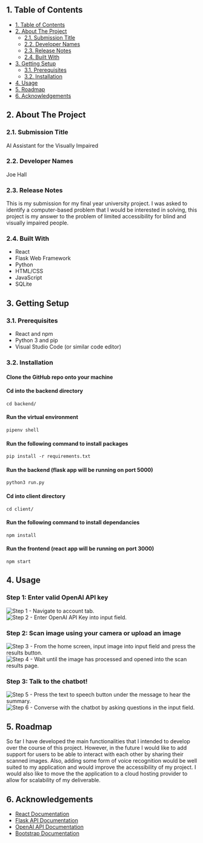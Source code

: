 ## 1. Table of Contents

- [1. Table of Contents](#1-table-of-contents)
- [2. About The Project](#2-about-the-project)
    - [2.1. Submission Title](#21-submission-title)
    - [2.2. Developer Names](#22-developer-names)
    - [2.3. Release Notes](#23-release-notes)
    - [2.4. Built With](#24-built-with)
- [3. Getting Setup](#3-getting-setup)
    - [3.1. Prerequisites](#31-prerequisites)
    - [3.2. Installation](#32-installation)
- [4. Usage](#4-usage)
- [5. Roadmap](#5-roadmap)
- [6. Acknowledgements](#6-acknowledgements)

## 2. About The Project

### 2.1. Submission Title

AI Assistant for the Visually Impaired

### 2.2. Developer Names

Joe Hall

### 2.3. Release Notes

This is my submission for my final year university project. I was asked to identify a computer-based problem that I would be interested in solving, this project is my answer to the problem of limited accessibility for blind and visually impaired people.

### 2.4. Built With

- React
- Flask Web Framework
- Python
- HTML/CSS
- JavaScript
- SQLite

## 3. Getting Setup

### 3.1. Prerequisites

- React and npm
- Python 3 and pip
- Visual Studio Code (or similar code editor)

### 3.2. Installation

#### Clone the GitHub repo onto your machine

#### Cd into the backend directory
```shell
cd backend/
```

#### Run the virtual environment
```shell
pipenv shell
```

#### Run the following command to install packages
```shell
pip install -r requirements.txt
```

#### Run the backend (flask app will be running on port 5000)
```shell
python3 run.py
```

#### Cd into client directory
```shell
cd client/
```

#### Run the following command to install dependancies
```shell
npm install
```

#### Run the frontend (react app will be running on port 3000)
```shell
npm start
```

## 4. Usage

### Step 1: Enter valid OpenAI API key

![Step 1 - Navigate to account tab.](client/public/AboutImages/Step1-1.png)
![Step 2 - Enter OpenAI API Key into input field.](client/public/AboutImages/Step1-2.png)

### Step 2: Scan image using your camera or upload an image

![Step 3 - From the home screen, input image into input field and press the results button.](client/public/AboutImages/Step2-1.png)
![Step 4 - Wait until the image has processed and opened into the scan results page.](client/public/AboutImages/Step2-2.png)

### Step 3: Talk to the chatbot!

![Step 5 - Press the text to speech button under the message to hear the summary.](client/public/AboutImages/Step3-1.png)
![Step 6 - Converse with the chatbot by asking questions in the input field.](client/public/AboutImages/Step3-2.png)

## 5. Roadmap

So far I have developed the main functionalities that I intended to develop over the course of this project. However, in the future I would like to add support for users to be able to interact with each other by sharing their scanned images. Also, adding some form of voice recognition would be well suited to my application and would improve the accessibility of my project. I would also like to move the the application to a cloud hosting provider to allow for scalability of my deliverable.

## 6. Acknowledgements

- [React Documentation](https://react.dev/)
- [Flask API Documentation](https://flask.palletsprojects.com/en/2.3.x/api/)
- [OpenAI API Documentation](https://platform.openai.com/docs/overview)
- [Bootstrap Documentation](https://getbootstrap.com/docs/5.0/getting-started/introduction/)
